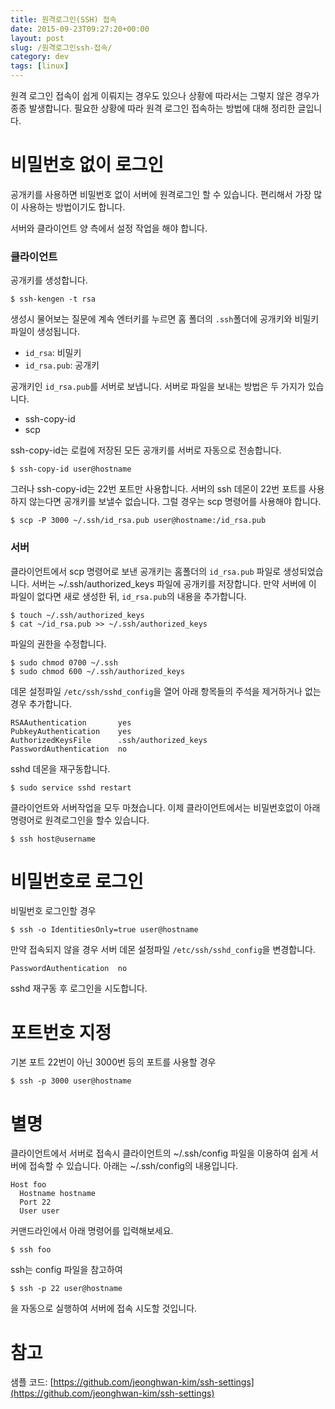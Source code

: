 ```yaml
---
title: 원격로그인(SSH) 접속
date: 2015-09-23T09:27:20+00:00
layout: post
slug: /원격로그인ssh-접속/
category: dev
tags: [linux]
---
```


원격 로그인 접속이 쉽게 이뤄지는 경우도 있으나 상황에 따라서는 그렇지 않은 경우가 종종 발생합니다. 필요한 상황에 따라 원격 로그인 접속하는 방법에 대해 정리한 글입니다.

<h1>비밀번호 없이 로그인</h1>

공개키를 사용하면 비밀번호 없이 서버에 원격로그인 할 수 있습니다. 편리해서 가장 많이 사용하는 방법이기도 합니다.

서버와 클라이언트 양 측에서 설정 작업을 해야 합니다.

<h3>클라이언트</h3>

공개키를 생성합니다.

<pre><code>$ ssh-kengen -t rsa
</code></pre>

생성시 물어보는 질문에 계속 엔터키를 누르면 홈 폴더의 <code>.ssh</code>폴더에 공개키와 비밀키 파일이 생성됩니다.

<ul>
<li><code>id_rsa</code>: 비밀키</li>
<li><code>id_rsa.pub</code>: 공개키 </li>
</ul>

공개키인 <code>id_rsa.pub</code>를 서버로 보냅니다. 서버로 파일을 보내는 방법은 두 가지가 있습니다.

<ul>
<li>ssh-copy-id</li>
<li>scp</li>
</ul>

ssh-copy-id는 로컬에 저장된 모든 공개키를 서버로 자동으로 전송합니다.

<pre><code>$ ssh-copy-id user@hostname
</code></pre>

그러나 ssh-copy-id는 22번 포트만 사용합니다. 서버의 ssh 데몬이 22번 포트를 사용하지 않는다면 공개키를 보낼수 없습니다. 그럴 경우는 scp 명령어를 사용해야 합니다.

<pre><code>$ scp -P 3000 ~/.ssh/id_rsa.pub user@hostname:/id_rsa.pub
</code></pre>

<h3>서버</h3>

클라이언트에서 scp 명령어로 보낸 공개키는 홈폴더의 <code>id_rsa.pub</code> 파일로 생성되었습니다. 서버는 ~/.ssh/authorized_keys 파일에 공개키를 저장합니다. 만약 서버에 이 파일이 없다면 새로 생성한 뒤, <code>id_rsa.pub</code>의 내용을 추가합니다.

<pre><code>$ touch ~/.ssh/authorized_keys
$ cat ~/id_rsa.pub &gt;&gt; ~/.ssh/authorized_keys
</code></pre>

파일의 권한을 수정합니다.

<pre><code>$ sudo chmod 0700 ~/.ssh
$ sudo chmod 600 ~/.ssh/authorized_keys
</code></pre>

데몬 설정파일 <code>/etc/ssh/sshd_config</code>을 열어 아래 항목들의 주석을 제거하거나 없는 경우 추가합니다.

<pre><code>RSAAuthentication       yes
PubkeyAuthentication    yes
AuthorizedKeysFile      .ssh/authorized_keys
PasswordAuthentication  no
</code></pre>

sshd 데몬을 재구동합니다.

<pre><code>$ sudo service sshd restart
</code></pre>

클라이언트와 서버작업을 모두 마쳤습니다. 이제 클라이언트에서는 비밀번호없이 아래 명령어로 원격로그인을 할수 있습니다.

<pre><code>$ ssh host@username
</code></pre>

<h1>비밀번호로 로그인</h1>

비밀번호 로그인할 경우

<pre><code>$ ssh -o IdentitiesOnly=true user@hostname
</code></pre>

만약 접속되지 않을 경우 서버 데몬 설정파일 <code>/etc/ssh/sshd_config</code>을 변경합니다.

<pre><code>PasswordAuthentication  no
</code></pre>

sshd 재구동 후 로그인을 시도합니다.

<h1>포트번호 지정</h1>

기본 포트 22번이 아닌 3000번 등의 포트를 사용할 경우

<pre><code>$ ssh -p 3000 user@hostname
</code></pre>

<h1>별명</h1>

클라이언트에서 서버로 접속시 클라이언트의 ~/.ssh/config 파일을 이용하여 쉽게 서버에 접속할 수 있습니다. 아래는 ~/.ssh/config의 내용입니다.

<pre><code>Host foo
  Hostname hostname
  Port 22
  User user
</code></pre>

커맨드라인에서 아래 명령어를 입력해보세요.

<pre><code>$ ssh foo
</code></pre>

ssh는 config 파일을 참고하여

<pre><code>$ ssh -p 22 user@hostname
</code></pre>

을 자동으로 실행하여 서버에 접속 시도할 것입니다.

# 참고

샘플 코드: [https://github.com/jeonghwan-kim/ssh-settings](https://github.com/jeonghwan-kim/ssh-settings)
